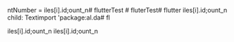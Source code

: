 ntNumber = 
iles[i].id;ount_n# flutterTest # fluterTest# flutter
iles[i].id;ount_n
          child: Textimport 'package:al.da# fl

iles[i].id;ount_n
iles[i].id;ount_n
